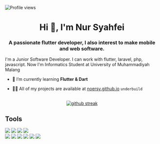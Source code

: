 ![Profile views](https://visitor-badge.glitch.me/badge?page_id=noersy.noersy)

<h1 align="center">Hi 👋, I'm Nur Syahfei</h1>
<h3 align="center">A passionate flutter developer, I also interest to make mobile and web software.</h3>
<p>I'm a Junior Software Developer. I can work with flutter, laravel, php, javascript. Now I'm Informatics Student at University of Muhammadiyah Malang</p>

- 🌱 I’m currently learning **Flutter & Dart**

- 👨‍💻 All of my projects are available at [noersy.github.io](https://noersy.github.io/) ``underbuild``

<div align="center">
  <br>
  <a href="#">
    <img src="http://github-readme-streak-stats.herokuapp.com?user=noersy&theme=radical&hide_border=true&date_format=M%20j%5B%2C%20Y%5D" alt="github streak" >
   </a>
</div>

## Tools

![](https://img.shields.io/badge/OS-Ubuntu-informational?style=for-the-badge&logo=Ubuntu&logoColor=white&color=0078d6)
![](https://img.shields.io/badge/CLI-Terminal-informational?style=for-the-badge&logo=Windows%20Terminal&logoColor=white&color=0078d6)
![](https://img.shields.io/badge/Editor-Android_Studio-informational?style=for-the-badge&logo=AndroidStudio&logoColor=white&color=0078d6)
![](https://img.shields.io/badge/Editor-VSCode-informational?style=for-the-badge&logo=visual-studio-code&logoColor=white&color=0078d6)
<br>
![](https://img.shields.io/badge/Code-Dart-informational?style=flat&logo=Dart&logoColor=white&color=0078d6)
![](https://img.shields.io/badge/Code-Flutter-informational?style=flat&logo=Flutter&logoColor=white&color=0078d6)
![](https://img.shields.io/badge/Code-Laravel-informational?style=flat&logo=Laravel&logoColor=white&color=0078d6)
![](https://img.shields.io/badge/Code-JavaScript-informational?style=flat&logo=JavaScript&logoColor=white&color=0078d6)
![](https://img.shields.io/badge/Code-JQuery-informational?style=flat&logo=JQuery&logoColor=white&color=0078d6)
![](https://img.shields.io/badge/Code-Python-informational?style=flat&logo=Python&logoColor=white&color=0078d6)
